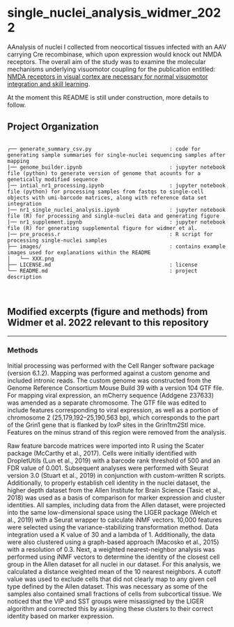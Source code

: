 # single_nuclei_analysis_widmer_2022

AAnalysis of nuclei I collected from neocortical tissues infected with an AAV carrying Cre recombinase, which upon expression would knock out NMDA receptors. The overall aim of the study was to examine the molecular mechanisms underlying visuomotor coupling for the publication entitled: [NMDA receptors in visual cortex are necessary for normal visuomotor integration and skill learning](https://elifesciences.org/articles/71476).

At the moment this README is still under construction, more details to follow.

## Project Organization
```

┌── generate_summary_csv.py                         : code for generating sample summaries for single-nuclei sequencing samples after mapping
|── genome_builder.ipynb                            : jupyter notebook file (python) to generate version of genome that acounts for a genetically modified sequence
|── intial_nr1_processing.ipynb                     : jupyter notebook file (python) for processing samples from fastqs to single-cell objects with umi-barcode matrices, along with reference data set integration
|── nr1_single_nuclei_analysis.ipynb                : jupyter notebook file (R) for processing and single-nuclei data and generating figure
|── nr1_supplement.ipynb                            : jupyter notebook file (R) for generating supplemental figure for widmer et al.
|── pre_process.r                                   : R script for processing single-nuclei samples
├── images/                                         : contains example images used for explanations within the README
│   └── XXX.png                               
├── LICENSE.md                                      : license
└── README.md                                       : project description

```
<br>

## Modified excerpts (figure and methods) from Widmer et al. 2022 relevant to this repository

___

### Methods
Initial processing was performed with the Cell Ranger software package (version 6.1.2). Mapping was performed against a custom genome and included intronic reads. The custom genome was constructed from the Genome Reference Consortium Mouse Build 39 with a version 104 GTF file. For mapping viral expression, an mCherry sequence (Addgene 237633) was amended as a separate chromosome. The GTF file was edited to include features corresponding to viral expression, as well as a portion of chromosome 2 (25,179,192–25,190,563 bp), which corresponds to the part of the Grin1 gene that is flanked by loxP sites in the Grin1tm2Stl mice. Features on the minus strand of this region were removed from the analysis.

Raw feature barcode matrices were imported into R using the Scater package (McCarthy et al., 2017). Cells were initially identified with DropletUtils (Lun et al., 2019) with a barcode rank threshold of 500 and an FDR value of 0.001. Subsequent analyses were performed with Seurat version 3.0 (Stuart et al., 2019) in conjunction with custom-written R scripts. Additionally, to properly establish cell identity in the nuclei dataset, the higher depth dataset from the Allen Institute for Brain Science (Tasic et al., 2018) was used as a basis of comparison for marker expression and cluster identities. All samples, including data from the Allen dataset, were projected into the same low-dimensional space using the LIGER package (Welch et al., 2019) with a Seurat wrapper to calculate iNMF vectors. 10,000 features were selected using the variance-stabilizing transformation method. Data integration used a K value of 30 and a lambda of 1. Additionally, the data were also clustered using a graph-based approach (Macosko et al., 2015) with a resolution of 0.3. Next, a weighted nearest-neighbor analysis was performed using iNMF vectors to determine the identity of the closest cell group in the Allen dataset for all nuclei in our dataset. For this analysis, we calculated a distance weighted mean of the 10 nearest neighbors. A cutoff value was used to exclude cells that did not clearly map to any given cell type defined by the Allen dataset. This was necessary as some of the samples also contained small fractions of cells from subcortical tissue. We noticed that the VIP and SST groups were misassigned by the LIGER algorithm and corrected this by assigning these clusters to their correct identity based on marker expression.
